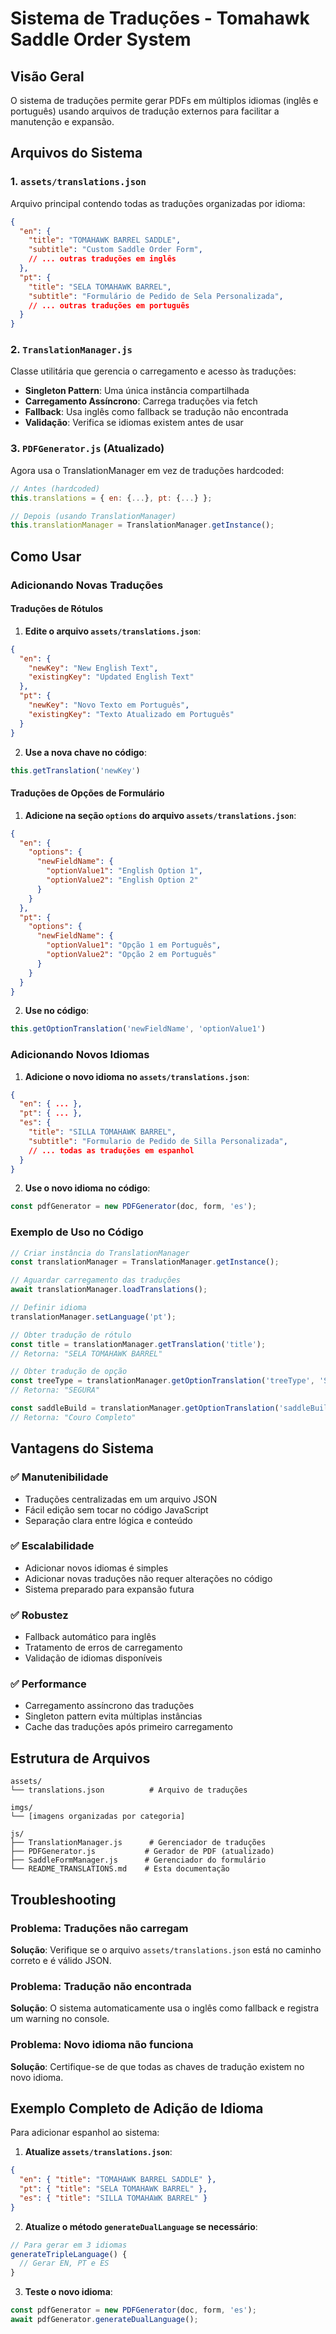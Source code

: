 # Sistema de Traduções - Tomahawk Saddle Order System

## Visão Geral

O sistema de traduções permite gerar PDFs em múltiplos idiomas (inglês e português) usando arquivos de tradução externos para facilitar a manutenção e expansão.

## Arquivos do Sistema

### 1. `assets/translations.json`
Arquivo principal contendo todas as traduções organizadas por idioma:

```json
{
  "en": {
    "title": "TOMAHAWK BARREL SADDLE",
    "subtitle": "Custom Saddle Order Form",
    // ... outras traduções em inglês
  },
  "pt": {
    "title": "SELA TOMAHAWK BARREL", 
    "subtitle": "Formulário de Pedido de Sela Personalizada",
    // ... outras traduções em português
  }
}
```

### 2. `TranslationManager.js`
Classe utilitária que gerencia o carregamento e acesso às traduções:

- **Singleton Pattern**: Uma única instância compartilhada
- **Carregamento Assíncrono**: Carrega traduções via fetch
- **Fallback**: Usa inglês como fallback se tradução não encontrada
- **Validação**: Verifica se idiomas existem antes de usar

### 3. `PDFGenerator.js` (Atualizado)
Agora usa o TranslationManager em vez de traduções hardcoded:

```javascript
// Antes (hardcoded)
this.translations = { en: {...}, pt: {...} };

// Depois (usando TranslationManager)
this.translationManager = TranslationManager.getInstance();
```

## Como Usar

### Adicionando Novas Traduções

#### **Traduções de Rótulos**

1. **Edite o arquivo `assets/translations.json`**:
```json
{
  "en": {
    "newKey": "New English Text",
    "existingKey": "Updated English Text"
  },
  "pt": {
    "newKey": "Novo Texto em Português", 
    "existingKey": "Texto Atualizado em Português"
  }
}
```

2. **Use a nova chave no código**:
```javascript
this.getTranslation('newKey')
```

#### **Traduções de Opções de Formulário**

1. **Adicione na seção `options` do arquivo `assets/translations.json`**:
```json
{
  "en": {
    "options": {
      "newFieldName": {
        "optionValue1": "English Option 1",
        "optionValue2": "English Option 2"
      }
    }
  },
  "pt": {
    "options": {
      "newFieldName": {
        "optionValue1": "Opção 1 em Português",
        "optionValue2": "Opção 2 em Português"
      }
    }
  }
}
```

2. **Use no código**:
```javascript
this.getOptionTranslation('newFieldName', 'optionValue1')
```

### Adicionando Novos Idiomas

1. **Adicione o novo idioma no `assets/translations.json`**:
```json
{
  "en": { ... },
  "pt": { ... },
  "es": {
    "title": "SILLA TOMAHAWK BARREL",
    "subtitle": "Formulario de Pedido de Silla Personalizada",
    // ... todas as traduções em espanhol
  }
}
```

2. **Use o novo idioma no código**:
```javascript
const pdfGenerator = new PDFGenerator(doc, form, 'es');
```

### Exemplo de Uso no Código

```javascript
// Criar instância do TranslationManager
const translationManager = TranslationManager.getInstance();

// Aguardar carregamento das traduções
await translationManager.loadTranslations();

// Definir idioma
translationManager.setLanguage('pt');

// Obter tradução de rótulo
const title = translationManager.getTranslation('title');
// Retorna: "SELA TOMAHAWK BARREL"

// Obter tradução de opção
const treeType = translationManager.getOptionTranslation('treeType', 'SAFE');
// Retorna: "SEGURA"

const saddleBuild = translationManager.getOptionTranslation('saddleBuild', 'Full Leather');
// Retorna: "Couro Completo"
```

## Vantagens do Sistema

### ✅ **Manutenibilidade**
- Traduções centralizadas em um arquivo JSON
- Fácil edição sem tocar no código JavaScript
- Separação clara entre lógica e conteúdo

### ✅ **Escalabilidade**
- Adicionar novos idiomas é simples
- Adicionar novas traduções não requer alterações no código
- Sistema preparado para expansão futura

### ✅ **Robustez**
- Fallback automático para inglês
- Tratamento de erros de carregamento
- Validação de idiomas disponíveis

### ✅ **Performance**
- Carregamento assíncrono das traduções
- Singleton pattern evita múltiplas instâncias
- Cache das traduções após primeiro carregamento

## Estrutura de Arquivos

```
assets/
└── translations.json          # Arquivo de traduções

imgs/
└── [imagens organizadas por categoria]

js/
├── TranslationManager.js      # Gerenciador de traduções
├── PDFGenerator.js           # Gerador de PDF (atualizado)
├── SaddleFormManager.js      # Gerenciador do formulário
└── README_TRANSLATIONS.md    # Esta documentação
```

## Troubleshooting

### Problema: Traduções não carregam
**Solução**: Verifique se o arquivo `assets/translations.json` está no caminho correto e é válido JSON.

### Problema: Tradução não encontrada
**Solução**: O sistema automaticamente usa o inglês como fallback e registra um warning no console.

### Problema: Novo idioma não funciona
**Solução**: Certifique-se de que todas as chaves de tradução existem no novo idioma.

## Exemplo Completo de Adição de Idioma

Para adicionar espanhol ao sistema:

1. **Atualize `assets/translations.json`**:
```json
{
  "en": { "title": "TOMAHAWK BARREL SADDLE" },
  "pt": { "title": "SELA TOMAHAWK BARREL" },
  "es": { "title": "SILLA TOMAHAWK BARREL" }
}
```

2. **Atualize o método `generateDualLanguage` se necessário**:
```javascript
// Para gerar em 3 idiomas
generateTripleLanguage() {
  // Gerar EN, PT e ES
}
```

3. **Teste o novo idioma**:
```javascript
const pdfGenerator = new PDFGenerator(doc, form, 'es');
await pdfGenerator.generateDualLanguage();
```